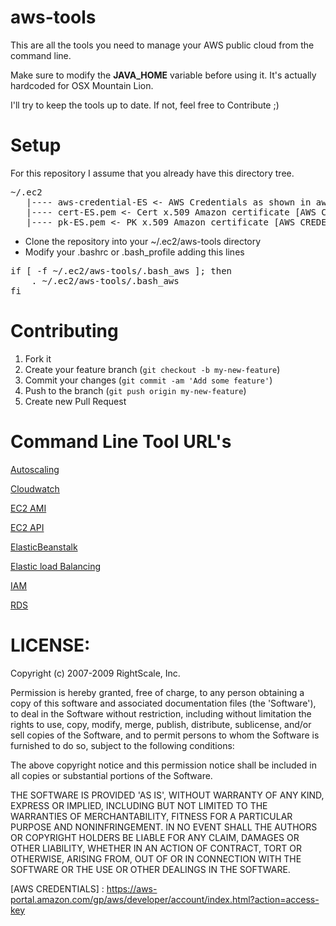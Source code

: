 aws-tools
=========

This are all the tools you need to manage your AWS public cloud from the command line.

Make sure to modify the **JAVA_HOME** variable before using it. It's actually hardcoded for OSX Mountain Lion.

I'll try to keep the tools up to date. If not, feel free to Contribute ;)

Setup
=====
For this repository I assume that you already have this directory tree.
<pre>
~/.ec2
   |---- aws-credential-ES <- AWS Credentials as shown in aws-credential.template [AWS CREDENTIAL][AWS CREDENTIAL]
   |---- cert-ES.pem <- Cert x.509 Amazon certificate [AWS CREDENTIAL][AWS CREDENTIAL] Download it and Rename.
   |---- pk-ES.pem <- PK x.509 Amazon certificate [AWS CREDENTIAL][AWS CREDENTIAL] Download it and Rename.
</pre>

* Clone the repository into your ~/.ec2/aws-tools directory
* Modify your .bashrc or .bash_profile adding this lines

<pre>
if [ -f ~/.ec2/aws-tools/.bash_aws ]; then
    . ~/.ec2/aws-tools/.bash_aws
fi
</pre>

Contributing
============
1. Fork it
2. Create your feature branch (`git checkout -b my-new-feature`)
3. Commit your changes (`git commit -am 'Add some feature'`)
4. Push to the branch (`git push origin my-new-feature`)
5. Create new Pull Request

Command Line Tool URL's
========================
[Autoscaling](http://aws.amazon.com/developertools/2535)

[Cloudwatch](http://aws.amazon.com/developertools/2534)

[EC2 AMI](http://aws.amazon.com/developertools/368)

[EC2 API](http://aws.amazon.com/developertools/351)

[ElasticBeanstalk](http://aws.amazon.com/code/6752709412171743)

[Elastic load Balancing](http://aws.amazon.com/developertools/2536)

[IAM](http://aws.amazon.com/developertools/AWS-Identity-and-Access-Management/4143)

[RDS](http://aws.amazon.com/developertools/2928)


LICENSE:
========
Copyright (c) 2007-2009 RightScale, Inc.

Permission is hereby granted, free of charge, to any person obtaining a copy of this software and associated documentation files (the 'Software'), to deal in the Software without restriction, including without limitation the rights to use, copy, modify, merge, publish, distribute, sublicense, and/or sell copies of the Software, and to permit persons to whom the Software is furnished to do so, subject to the following conditions:

The above copyright notice and this permission notice shall be included in all copies or substantial portions of the Software.

THE SOFTWARE IS PROVIDED 'AS IS', WITHOUT WARRANTY OF ANY KIND, EXPRESS OR IMPLIED, INCLUDING BUT NOT LIMITED TO THE WARRANTIES OF MERCHANTABILITY, FITNESS FOR A PARTICULAR PURPOSE AND NONINFRINGEMENT. IN NO EVENT SHALL THE AUTHORS OR COPYRIGHT HOLDERS BE LIABLE FOR ANY CLAIM, DAMAGES OR OTHER LIABILITY, WHETHER IN AN ACTION OF CONTRACT, TORT OR OTHERWISE, ARISING FROM, OUT OF OR IN CONNECTION WITH THE SOFTWARE OR THE USE OR OTHER DEALINGS IN THE SOFTWARE.

[AWS CREDENTIALS] : https://aws-portal.amazon.com/gp/aws/developer/account/index.html?action=access-key